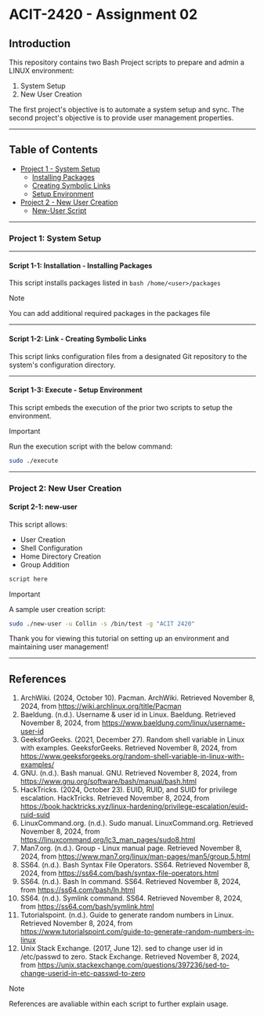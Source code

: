 # ACIT-2420 - Assignment 02

## Introduction

This repository contains two Bash Project scripts to prepare and admin a LINUX environment:

1. System Setup
2. New User Creation 

The first project's objective is to automate a system setup and sync.
The second project's objective is to provide user management properties. 

---

## Table of Contents

- [Project 1 - System Setup](#project-1-system-setup)
    - [Installing Packages](#script-1-1-installation---installing-packages)
    - [Creating Symbolic Links](#script-1-2-link---creating-symbolic-links)
    - [Setup Environment](#script-1-3-execute---setup-environment)
- [Project 2 - New User Creation](#project-2-new-user-creation)
    - [New-User Script](#script-2-1-new-user)

---

### Project 1: System Setup

---

#### Script 1-1: Installation - Installing Packages

This script installs packages listed in ```bash /home/<user>/packages```

> [!NOTE]
> You can add additional required packages in the packages file

---

#### Script 1-2: Link - Creating Symbolic Links

This script links configuration files from a designated Git repository to the system's configuration directory.

---

#### Script 1-3: Execute - Setup Environment

This script embeds the execution of the prior two scripts to setup the environment. 

> [!IMPORTANT]
> Run the execution script with the below command:
> ```bash
> sudo ./execute
> ```

---

### Project 2: New User Creation

#### Script 2-1: new-user

This script allows:
- User Creation
- Shell Configuration
- Home Directory Creation
- Group Addition

```bash
script here
```

> [!IMPORTANT]
> A sample user creation script:
> ```bash
> sudo ./new-user -u Collin -s /bin/test -g "ACIT 2420"

Thank you for viewing this tutorial on setting up an environment and maintaining user management!

---

## References
1. ArchWiki. (2024, October 10). Pacman. ArchWiki. Retrieved November 8, 2024, from https://wiki.archlinux.org/title/Pacman
2. Baeldung. (n.d.). Username & user id in Linux. Baeldung. Retrieved November 8, 2024, from https://www.baeldung.com/linux/username-user-id
3. GeeksforGeeks. (2021, December 27). Random shell variable in Linux with examples. GeeksforGeeks. Retrieved November 8, 2024, from https://www.geeksforgeeks.org/random-shell-variable-in-linux-with-examples/
4. GNU. (n.d.). Bash manual. GNU. Retrieved November 8, 2024, from https://www.gnu.org/software/bash/manual/bash.html
5. HackTricks. (2024, October 23). EUID, RUID, and SUID for privilege escalation. HackTricks. Retrieved November 8, 2024, from https://book.hacktricks.xyz/linux-hardening/privilege-escalation/euid-ruid-suid
6. LinuxCommand.org. (n.d.). Sudo manual. LinuxCommand.org. Retrieved November 8, 2024, from https://linuxcommand.org/lc3_man_pages/sudo8.html
7. Man7.org. (n.d.). Group - Linux manual page. Retrieved November 8, 2024, from https://www.man7.org/linux/man-pages/man5/group.5.html
8. SS64. (n.d.). Bash Syntax File Operators. SS64. Retrieved November 8, 2024, from https://ss64.com/bash/syntax-file-operators.html
9. SS64. (n.d.). Bash ln command. SS64. Retrieved November 8, 2024, from https://ss64.com/bash/ln.html
10. SS64. (n.d.). Symlink command. SS64. Retrieved November 8, 2024, from https://ss64.com/bash/symlink.html
11. Tutorialspoint. (n.d.). Guide to generate random numbers in Linux. Retrieved November 8, 2024, from https://www.tutorialspoint.com/guide-to-generate-random-numbers-in-linux
12. Unix Stack Exchange. (2017, June 12). sed to change user id in /etc/passwd to zero. Stack Exchange. Retrieved November 8, 2024, from https://unix.stackexchange.com/questions/397236/sed-to-change-userid-in-etc-passwd-to-zero

> [!NOTE]
> References are avaliable within each script to further explain usage. 